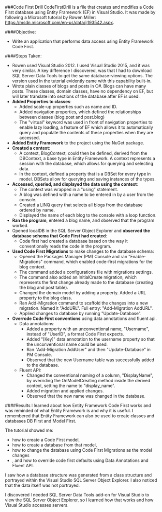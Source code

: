 
###Code First Drill
CodeFirstDrill is a file that creates and modifies a Code First database using Entity Framework (EF) in Visual Studio. It was made 
by following a Microsoft tutorial by Rowen Miller: https://msdn.microsoft.com/en-us/data/jj193542.aspx. 

####Objective: 
* Write an application that performs data access using Entity Framework Code First.

####Steps Taken:
* Rowen used Visual Studio 2012. I used Visual Studio 2015, and it was very similar. A key difference I discovered, was that I had to download SQL Server Data Tools to get the same database-viewing options. The version used in the tutorial evidently came with this capability built-in.
* Wrote plain classes of blogs and posts in C#. Blogs can have many posts. These classes, domain classes, have no dependency on EF, but will later translate into sections of the database after EF is used.
* **Added Properties to classes**:
  * Added scale-up properties such as name and ID.
  * Added navigation properties, which defined the relationships between classes (blog.post and post.blog)
  * The "virtual" keyword was used in front of navigation properties to enable lazy loading, a feature of EF which allows it to automatically query and populate the contents of these properties when they are accessed.
* **Added Entity Framework** to the project using the NuGet package.
* **Created a context**:
   * A context, BlogContext, could then be defined, derived from the DBContext, a base type in Entity Framework. A context represents a session with the database, which allows for querying and selecting data.
   * In the context, defined a property that is a DBSet for every type in model. DBSets allow for querying and saving instances of the types.
* **Accessed, queried, and displayed the data using the context**: 
   * The context was wrapped in a "using" statement.
   * A blog was defined with a name to be entered in by a user from the console.
   * Created a LINQ query that selects all blogs from the database ordered by name.
   * Displayed the name of each blog to the console with a loop function.
* **Ran the program**, entered a blog name, and observed that the program worked.
* Opened localDB in the SQL Server Object Explorer and **observed the database schema that Code First had created**:
   * Code first had created a database based on the way it conventionally reads the code in the program.
* **Used Code First Migrations** to make changes to the database schema:
   * Opened the Packages Manager (PM) Console and ran "Enable-Migrations" command, which enabled code-first migrations for the blog context.
   * The command added a configurations file with migrations settings.
   * The command also added an InitialCreate migration, which represents the first change already made to the database (creating the blog and post table).
   * Changed the domain model by adding a property. Added a URL property to the blog class.
   * Ran Add-Migration command to scaffold the changes into a new migration. Named it "AddURL". Full entry: "Add-Migration AddURL".
   * Applied changes to database by running "Update-Database".
* **Overrode Code First conventions** using data annotations and fluent api.
   * Data annotations:
     * Added a property with an unconventional name, "Username", instead of "UserID", a format Code First expects.
     * Added "[Key]" data annotation to the username property so that the unconventional name could be used.
     * Ran "Add-Migration AddUser" and then "Update-Database" in PM Console.
     * Observed that the new Username table was successfully added to the database.
   * Fluent API:
     * Changed the conventional naming of a column, "DisplayName", by overriding the OnModelCreating method inside the derived context, setting the name to "display_name".
     * Added migration and applied changes.
     * Observed that the new name was changed in the database.

####Results
I learned about how Entity Framework Code First works and was reminded of what Entity Framework is and why it is useful. I remembered that Entity Framework can also be used to create classes and databases DB First and Model First. 

The tutorial showed me: 
* how to create a Code First model, 
* how to create a database from that model, 
* how to change the database using Code First Migrations as the model changes
* , and how to override code first defaults using Data Annotations and Fluent API. 

I saw how a database structure was generated from a class structure and portrayed within the Visual Studio SQL Server Object Explorer. I also noticed that the data itself was not portrayed.

I discovered I needed SQL Server Data Tools add-on for Visual Studio to view the SQL Server Object Explorer, so I learned how that works and how Visual Studio accesses servers. 
